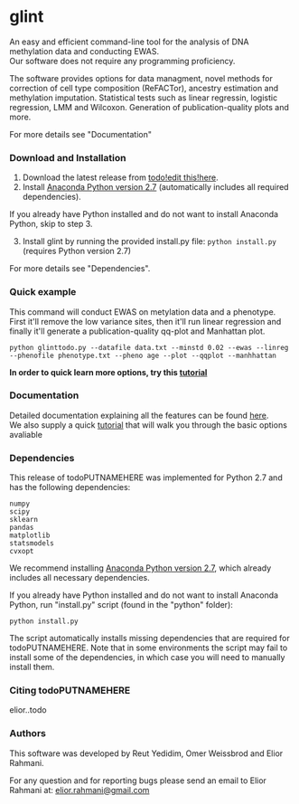 # glint
An easy and efficient command-line tool for the analysis of DNA methylation data and conducting EWAS.  
Our software does not require any programming proficiency.

The software provides options for data managment, novel methods for correction of cell type composition (ReFACTor), ancestry estimation and methylation imputation. Statistical tests such as linear regressin, logistic regression, LMM and Wilcoxon. Generation of publication-quality plots and more.

For more details see "Documentation"  

### Download and Installation

1. Download the latest release from <a href="put the link here todo" target="_blank"> todo!edit this!here</a>.
2. Install <a href="https://www.continuum.io/downloads" target="_blank">Anaconda Python version 2.7</a> (automatically includes all required dependencies).

  If you already have Python installed and do not want to install Anaconda Python, skip to step 3.

3. Install glint by running the provided install.py file: ```python install.py``` (requires Python version 2.7)

For more details see "Dependencies".  
  
### Quick example
This command will conduct EWAS on metylation data and a phenotype. First it'll remove the low variance sites, then it'll run linear regression and finally it'll generate a publication-quality qq-plot and Manhattan plot.
```
python glinttodo.py --datafile data.txt --minstd 0.02 --ewas --linreg --phenofile phenotype.txt --pheno age --plot --qqplot --manhhattan
```
**In order to quick learn more options, try this <a href="todo add link to tutorial" target="_blank">tutorial</a>**  

### Documentation
Detailed documentation explaining all the features can be found <a href="todo add link to docs" target="_blank">here</a>.  
We also supply a quick  <a href="todo add link to tutorial" target="_blank">tutorial</a> that will walk you through the basic options avaliable  

### Dependencies

This release of todoPUTNAMEHERE was implemented for Python 2.7 and has the following dependencies:

    numpy
    scipy
    sklearn
    pandas
    matplotlib
    statsmodels
    cvxopt
    

We recommend installing <a href="https://www.continuum.io/downloads" target="_blank">Anaconda Python version 2.7</a>, which already includes all necessary dependencies.

If you already have Python installed and do not want to install Anaconda Python, run "install.py" script (found in the "python" folder):
```
python install.py
```
The script automatically installs missing dependencies that are required for todoPUTNAMEHERE. Note that in some environments the script may fail to install some of the dependencies, in which case you will need to manually install them.  

### Citing todoPUTNAMEHERE
elior..todo


### Authors

This software was developed by Reut Yedidim, Omer Weissbrod  and Elior Rahmani.

For any question and for reporting bugs please send an email to Elior Rahmani at: elior.rahmani@gmail.com
